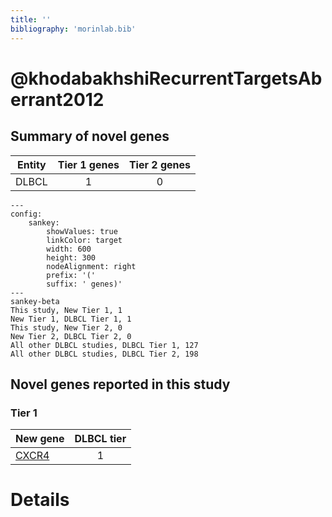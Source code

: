 ```yaml
---
title: ''
bibliography: 'morinlab.bib'
---
```


# @khodabakhshiRecurrentTargetsAberrant2012
## Summary of novel genes

|Entity| Tier 1 genes| Tier 2 genes|
|:-:|:-:|:-:|
|DLBCL|1|0|
```mermaid
---
config:
    sankey:
        showValues: true
        linkColor: target
        width: 600
        height: 300
        nodeAlignment: right
        prefix: '('
        suffix: ' genes)'
---
sankey-beta
This study, New Tier 1, 1
New Tier 1, DLBCL Tier 1, 1
This study, New Tier 2, 0
New Tier 2, DLBCL Tier 2, 0
All other DLBCL studies, DLBCL Tier 1, 127
All other DLBCL studies, DLBCL Tier 2, 198
```

## Novel genes reported in this study

### Tier 1
|New gene|DLBCL tier|
|:-|:-:|
|[CXCR4](../CXCR4)|1 |


# Details

